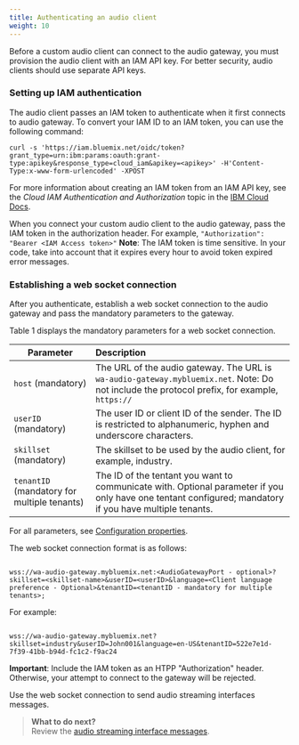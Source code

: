 ```yaml
---
title: Authenticating an audio client
weight: 10
---
```

Before a custom audio client can connect to the audio gateway, you must provision the audio client with an IAM API key.   For better security, audio clients should use separate API keys.

### Setting up IAM authentication 

The audio client passes an IAM token to authenticate when it first connects to audio gateway. To convert your IAM ID to an IAM token, you can use the following command:

`curl -s 'https://iam.bluemix.net/oidc/token?grant_type=urn:ibm:params:oauth:grant- type:apikey&response_type=cloud_iam&apikey=<apikey>' -H'Content-Type:x-www-form-urlencoded' -XPOST`

For more information about creating an IAM token from an IAM API key, see the _Cloud IAM Authentication and Authorization_ topic in the [IBM Cloud Docs](https://console.bluemix.net/docs/services/IoT/reference/security/cloud_iam.html#cloud_iam).

When you connect your custom audio client to the audio gateway, pass the IAM token in the authorization header.  For example, `"Authorization": "Bearer <IAM Access token>"`
**Note**:  The IAM token is time sensitive.  In your code, take into account that it expires every hour to avoid token expired error messages.

### Establishing a web socket connection  

After you authenticate, establish a web socket connection to the audio gateway and pass the mandatory parameters to the gateway.  

Table 1 displays the mandatory parameters for a web socket connection.

| Parameter  |Description |
|-----|:-------------------------|
| `host` (mandatory)  | The URL of the audio gateway.  The URL is `wa-audio-gateway.mybluemix.net`. Note: Do not include the protocol prefix, for example, `https://` 
| `userID` (mandatory)  | The user ID or client ID of the sender.  The ID is restricted to alphanumeric, hyphen and underscore characters. 
| `skillset`  (mandatory) | The skillset to be used by the audio client, for example, industry. 
| `tenantID`  (mandatory for multiple tenants) | The ID of the tentant you want to communicate with. Optional parameter if you only have one tentant configured; mandatory if you have multiple tenants.

For all parameters, see [Configuration properties]({{site.baseurl}}/audio_custom/interface).

The web socket connection format is as follows:

```

wss://wa-audio-gateway.mybluemix.net:<AudioGatewayPort - optional>?skillset=<skillset-name>&userID=<userID>&language=<Client language preference - Optional>&tenantID=<tenantID - mandatory for multiple tenants>;

```
For example:

```

wss://wa-audio-gateway.mybluemix.net?skillset=industry&userID=John001&language=en-US&tenantID=522e7e1d-7f39-41bb-b94d-fc1c2-f9ac24

```
**Important**: Include the IAM token as an HTPP "Authorization" header. Otherwise, your attempt to connect to the gateway will be rejected.

Use the web socket connection to send audio streaming interfaces messages.


> **What to do next?**<br/>
Review the [audio streaming interface messages]({{site.baseurl}}/audio_custom/interface).
